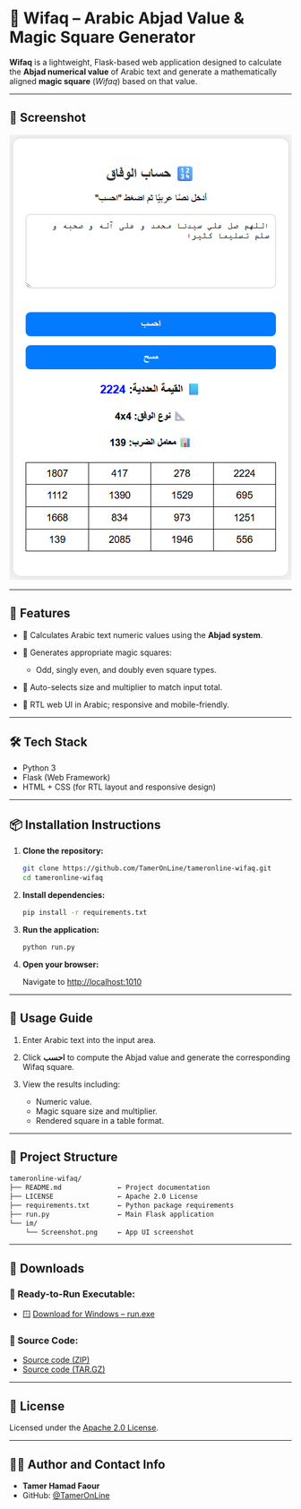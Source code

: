 # 🥮 Wifaq – Arabic Abjad Value & Magic Square Generator

**Wifaq** is a lightweight, Flask-based web application designed to calculate the **Abjad numerical value** of Arabic text and generate a mathematically aligned **magic square** (*Wifaq*) based on that value.

---

## 📸 Screenshot

![Screenshot](im/Screenshot.png)

---

## 🎯 Features

* 🎤 Calculates Arabic text numeric values using the **Abjad system**.
* 🥮 Generates appropriate magic squares:

  * Odd, singly even, and doubly even square types.
* 📐 Auto-selects size and multiplier to match input total.
* 📱 RTL web UI in Arabic; responsive and mobile-friendly.

---

## 🛠️ Tech Stack

* Python 3
* Flask (Web Framework)
* HTML + CSS (for RTL layout and responsive design)

---

## 📦 Installation Instructions

1. **Clone the repository:**

   ```bash
   git clone https://github.com/TamerOnLine/tameronline-wifaq.git
   cd tameronline-wifaq
   ```

2. **Install dependencies:**

   ```bash
   pip install -r requirements.txt
   ```

3. **Run the application:**

   ```bash
   python run.py
   ```

4. **Open your browser:**

   Navigate to [http://localhost:1010](http://localhost:1010)

---

## 🚀 Usage Guide

1. Enter Arabic text into the input area.
2. Click **احسب** to compute the Abjad value and generate the corresponding Wifaq square.
3. View the results including:

   * Numeric value.
   * Magic square size and multiplier.
   * Rendered square in a table format.

---

## 📂 Project Structure

```
tameronline-wifaq/
├── README.md              ← Project documentation
├── LICENSE                ← Apache 2.0 License
├── requirements.txt       ← Python package requirements
├── run.py                 ← Main Flask application
└── im/
    └── Screenshot.png     ← App UI screenshot
```

---

## 📅 Downloads

### 🚀 Ready-to-Run Executable:
- 🪟 [Download for Windows – run.exe](https://github.com/TamerOnLine/wifaq/releases/latest/download/run.exe)

### 💾 Source Code:
- [Source code (ZIP)](https://github.com/TamerOnLine/wifaq/archive/refs/tags/v1.0.0.zip)
- [Source code (TAR.GZ)](https://github.com/TamerOnLine/wifaq/archive/refs/tags/v1.0.0.tar.gz)

---

## 🧾 License

Licensed under the [Apache 2.0 License](LICENSE).

---

## 👨‍💼 Author and Contact Info

* **Tamer Hamad Faour**
* GitHub: [@TamerOnLine](https://github.com/TamerOnLine)
